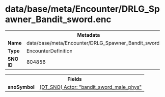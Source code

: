 <h1>data/base/meta/Encounter/DRLG_Spawner_Bandit_sword.enc</h1><table><tr><th colspan="100%">Metadata</th></tr><tr><td><b>Name</b></td><td>data/base/meta/Encounter/DRLG_Spawner_Bandit_sword.enc</td></tr><tr><td><b>Type</b></td><td>EncounterDefinition</td></tr><tr><td><b>SNO ID</b></td><td>804856</td></tr></table>

<table><tr><th colspan="100%">Fields</th></tr><tr><td><b>snoSymbol</b></td><td><a href="..\Actor\bandit_sword_male_phys.acr">[DT_SNO] Actor: "bandit_sword_male_phys"</a></td></tr></table>

